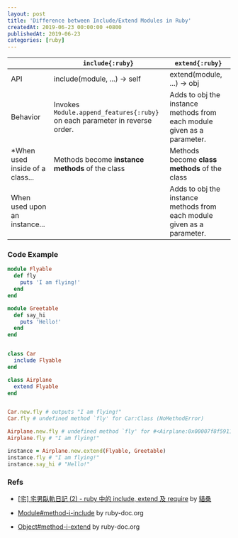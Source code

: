 ```yaml
---
layout: post
title: 'Difference between Include/Extend Modules in Ruby'
createdAt: 2019-06-23 00:00:00 +0800
publishedAt: 2019-06-23
categories: [ruby]
---
```


|                                  | `include{:ruby}`                                                            | `extend{:ruby}`                                                         |
| -------------------------------- | --------------------------------------------------------------------------- | ----------------------------------------------------------------------- |
| API                              | include(module, ...) → self                                                 | extend(module, ...) → obj                                               |
| Behavior                         | Invokes `Module.append_features{:ruby}` on each parameter in reverse order. | Adds to obj the instance methods from each module given as a parameter. |
| \*When used inside of a class... | Methods become **instance methods** of the class                            | Methods become **class methods** of the class                           |
| When used upon an instance...    |                                                                             | Adds to obj the instance methods from each module given as a parameter. |

### Code Example

```ruby
module Flyable
  def fly
    puts 'I am flying!'
  end
end

module Greetable
  def say_hi
    puts 'Hello!'
  end
end


class Car
  include Flyable
end

class Airplane
  extend Flyable
end


Car.new.fly # outputs "I am flying!"
Car.fly # undefined method `fly' for Car:Class (NoMethodError)

Airplane.new.fly # undefined method `fly' for #<Airplane:0x00007f8f59118998> (NoMethodError)
Airplane.fly # "I am flying!"

instance = Airplane.new.extend(Flyable, Greetable)
instance.fly # "I am flying!"
instance.say_hi # "Hello!"
```

### Refs

- [[宅] 宅男臥軌日記 (2) - ruby 中的 include, extend 及 require](http://cat-son.blogspot.com/2012/10/2-rubyinclude-extendrequire.html#sthash.uTkhw4vY.zCRDCK1W.dpbs) by [貓桑](https://www.blogger.com/profile/01978864455251846796)

- [Module#method-i-include](https://ruby-doc.org/core-2.6.3/Module.html#method-i-include) by ruby-doc.org

- [Object#method-i-extend](https://ruby-doc.org/core-2.6.3/Object.html#method-i-extend) by ruby-doc.org
